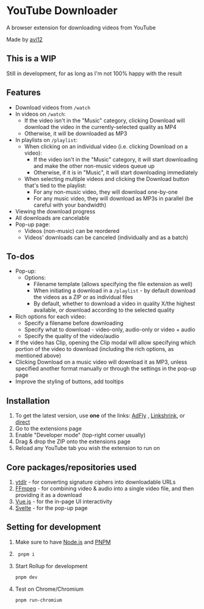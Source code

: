 # YouTube Downloader

A browser extension for downloading videos from YouTube

Made by [avi12](https://avi12.com)

## This is a WIP

Still in development, for as long as I'm not 100% happy with the result

## Features

* Download videos from `/watch`
* In videos on `/watch`:
  * If the video isn't in the "Music" category, clicking Download will download the video in the currently-selected
    quality as MP4
  * Otherwise, it will be downloaded as MP3
* In playlists on `/playlist`:
  * When clicking on an individual video (i.e. clicking Download on a video):
    * If the video isn't in the "Music" category, it will start downloading and make the other non-music videos queue up
    * Otherwise, if it is in "Music", it will start downloading immediately
  * When selecting multiple videos and clicking the Download button that's tied to the playlist:
    * For any non-music video, they will download one-by-one
    * For any music video, they will download as MP3s in parallel (be careful with your bandwidth)
* Viewing the download progress
* All downloads are cancelable
* Pop-up page:
  * Videos (non-music) can be reordered
  * Videos' downloads can be canceled (individually and as a batch)

## To-dos

* Pop-up:
  * Options:
    * Filename template (allows specifying the file extension as well)
    * When initiating a download in a `/playlist` - by default download the videos as a ZIP or as individual files
    * By default, whether to download a video in quality X/the highest available, or download according to the selected
      quality
* Rich options for each video:
  * Specify a filename before downloading
  * Specify what to download - video-only, audio-only or video + audio
  * Specify the quality of the video/audio
* If the video has Clip, opening the Clip modal will allow specifying which portion of the video to download (including
  the rich options, as mentioned above)
* Clicking Download on a music video will download it as MP3, unless specified another format manually or through the
  settings in the pop-up page
* Improve the styling of buttons, add tooltips

## Installation

1. To get the latest version, use **one** of the links: [AdFly](http://fumacrom.com/3907988/youtube-downloader)
   , [Linkshrink](https://linkshrink.ca/youtube-downloader),
   or [direct](https://github.com/avi12/youtube-downloader/releases/latest/download/youtube-downloader.zip)
2. Go to the extensions page
3. Enable "Developer mode" (top-right corner usually)
4. Drag & drop the ZIP onto the extensions page
5. Reload any YouTube tab you wish the extension to run on

## Core packages/repositories used

1. [ytdlr](https://github.com/bakapear/ytdlr) - for converting signature ciphers into downloadable URLs
2. [FFmpeg](https://github.com/ffmpegwasm/ffmpeg.wasm) - for combining video & audio into a single video file, and then
   providing it as a download
3. [Vue.js](https://vuejs.org) - for the in-page UI interactivity
4. [Svelte](https://svelte.dev) - for the pop-up page

## Setting for development

1. Make sure to have [Node.js](https://nodejs.org) and [PNPM](https://pnpm.js.org/en/installation)
1. ```bash
    pnpm i
    ```
1. Start Rollup for development
    ```bash
    pnpm dev
    ```
1. Test on Chrome/Chromium
    ```bash
   pnpm run-chromium 
   ```
